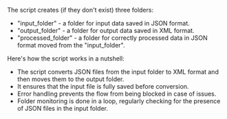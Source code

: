 The script creates (if they don't exist) three folders:
  - "input_folder" - a folder for input data saved in JSON format.
  - "output_folder" - a folder for output data saved in XML format.
  - "processed_folder" - a folder for correctly processed data in JSON format moved from the "input_folder".
  
Here's how the script works in a nutshell:
  - The script converts JSON files from the input folder to XML format and then moves them to the output folder.
  - It ensures that the input file is fully saved before conversion.
  - Error handling prevents the flow from being blocked in case of issues.
  - Folder monitoring is done in a loop, regularly checking for the presence of JSON files in the input folder.
